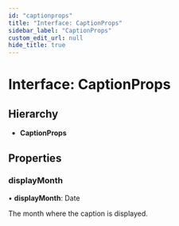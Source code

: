 ```yaml
---
id: "captionprops"
title: "Interface: CaptionProps"
sidebar_label: "CaptionProps"
custom_edit_url: null
hide_title: true
---
```


# Interface: CaptionProps

## Hierarchy

* **CaptionProps**

## Properties

### displayMonth

• **displayMonth**: Date

The month where the caption is displayed.
